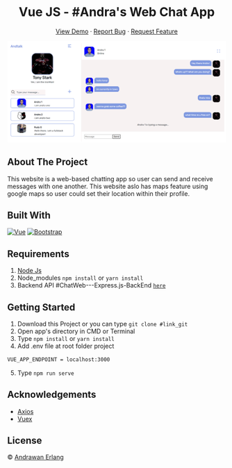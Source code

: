 <h1 align='center'>Vue JS - #Andra's Web Chat App</h1>
  <p align="center">
    <a href="link_deploy">View Demo</a>
    ·
    <a href="https://github.com/andrawanerlang1/ChatWeb---Vue.js-FrontEnd/issues">Report Bug</a>
    ·
    <a href="https://github.com/andrawanerlang1/ChatWeb---Vue.js-FrontEnd/pulls">Request Feature</a>
  </p>

![Image Banner](https://raw.githubusercontent.com/andrawanerlang1/ChatWeb---Vue.js-FrontEnd/master/webchat.PNG)

## About The Project

This website is a web-based chatting app so user can send and receive messages with one another. This website aslo has maps feature using google maps so user could set their location within their profile.

## Built With

[![Vue](https://img.shields.io/badge/Vue-v2.6.11-green)](https://github.com/vuejs/vue)
[![Bootstrap](https://img.shields.io/badge/Bootstrap-v4.5.x-blue)](https://github.com/bootstrap-vue/bootstrap-vue)

## Requirements

1. <a href="https://nodejs.org/en/download/">Node Js</a>
2. Node_modules `npm install` or `yarn install`
3. Backend API #ChatWeb---Express.js-BackEnd [`here`](https://github.com/andrawanerlang1/ChatWeb---Express.js-BackEnd)

## Getting Started

1. Download this Project or you can type `git clone #link_git`
2. Open app's directory in CMD or Terminal
3. Type `npm install` or `yarn install`
4. Add .env file at root folder project

```sh
VUE_APP_ENDPOINT = localhost:3000
```

5. Type `npm run serve`

## Acknowledgements

- [Axios](https://www.npmjs.com/package/axios)
- [Vuex](https://vuex.vuejs.org/)

## License

© [Andrawan Erlang](https://github.com/andrawanerlang1/)
